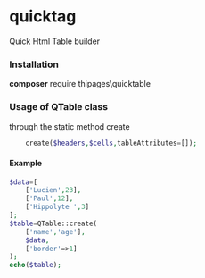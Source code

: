 # quicktag
Quick Html Table builder

### Installation
**composer** require thipages\quicktable

### Usage of QTable class
through the static method create
```php
    create($headers,$cells,tableAttributes=[]);
```

#### Example
```php
$data=[
    ['Lucien',23],
    ['Paul',12],
    ['Hippolyte ',3]
];
$table=QTable::create(
    ['name','age'],
    $data,
    ['border'=>1]
);
echo($table);
```
